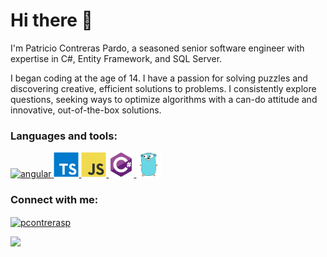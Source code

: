 <h1 align="left">Hi there 👋</h1>

I'm Patricio Contreras Pardo, a seasoned senior software engineer with expertise in C#, Entity Framework, and SQL Server.

I began coding at the age of 14. I have a passion for solving puzzles and discovering creative, efficient solutions to problems. I consistently explore questions, seeking ways to optimize algorithms with a can-do attitude and innovative, out-of-the-box solutions.

<h3 align="left">Languages and tools:</h3>
<p align="left"><a href="https://angular.io" target="_blank" rel="noreferrer">
<img src="https://user-images.githubusercontent.com/25181517/183890595-779a7e64-3f43-4634-bad2-eceef4e80268.png" alt="angular" width="40" height="40"/> </a> 
<a href="https://www.typescriptlang.org/" target="_blank" rel="noreferrer"> <img src="https://raw.githubusercontent.com/devicons/devicon/master/icons/typescript/typescript-original.svg" alt="typescript" width="40" height="40"/> </a>
<a href="https://developer.mozilla.org/en-US/docs/Web/JavaScript" target="_blank" rel="noreferrer"> <img src="https://raw.githubusercontent.com/devicons/devicon/master/icons/javascript/javascript-original.svg" alt="javascript" width="40" height="40"/> </a>  
<a href="https://learn.microsoft.com/en-us/dotnet/csharp/" target="_blank" rel="noreferrer"> <img src="https://raw.githubusercontent.com/devicons/devicon/master/icons/csharp/csharp-original.svg" alt="csharp" width="40" height="40"/>
</a> 
<a href="https://golang.org" target="_blank" rel="noreferrer"> <img src="https://raw.githubusercontent.com/devicons/devicon/master/icons/go/go-original.svg" alt="go" width="40" height="40"/> </a> 
</p>

<h3 align="left">Connect with me:</h3>
<p align="left">
<a href="https://linkedin.com/in/pcontrerasp" target="blank"><img align="center" src="https://raw.githubusercontent.com/rahuldkjain/github-profile-readme-generator/master/src/images/icons/Social/linked-in-alt.svg" alt="pcontrerasp" height="30" width="40" /></a>
</p>

![](https://komarev.com/ghpvc/?username=pcontrerasp&color=blue)


<!--p><img align="left" src="https://github-readme-stats.vercel.app/api/top-langs?username=pcontrerasp&show_icons=true&locale=en&layout=compact" alt="pcontrerasp" /></p-->

<!--p><img align="center" src="https://github-readme-stats.vercel.app/api?username=pcontrerasp&show_icons=true&locale=en" alt="pcontrerasp" /></p-->
